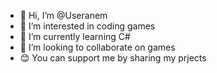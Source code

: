 - 👋 Hi, I’m @Useranem
- 👀 I’m interested in coding games
- 🌱 I’m currently learning C#
- 💞️ I’m looking to collaborate on games
- 😊 You can support me by sharing my prjects

<!---
Useranem/Useranem is a ✨ special ✨ repository because its `README.md` (this file) appears on your GitHub profile.
You can click the Preview link to take a look at your changes.
--->
